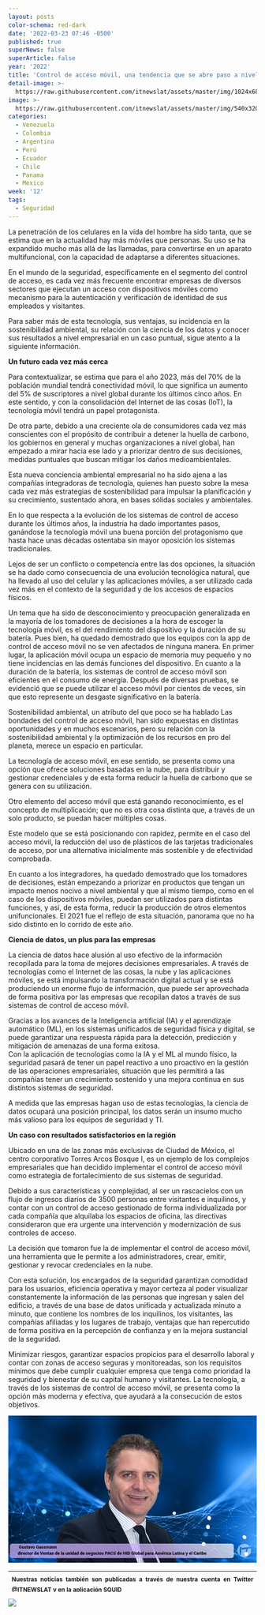 ```yaml
---
layout: posts
color-schema: red-dark
date: '2022-03-23 07:46 -0500'
published: true
superNews: false
superArticle: false
year: '2022'
title: 'Control de acceso móvil, una tendencia que se abre paso a nivel empresarial'
detail-image: >-
  https://raw.githubusercontent.com/itnewslat/assets/master/img/1024x680/Gustavo-Gassmann-g.jpg
image: >-
  https://raw.githubusercontent.com/itnewslat/assets/master/img/540x320/Gustavo-Gassmann-p.jpg
categories:
  - Venezuela
  - Colombia
  - Argentina
  - Perú
  - Ecuador
  - Chile
  - Panama
  - Mexico
week: '12'
tags:
  - Seguridad
---
```

La penetración de los celulares en la vida del hombre ha sido tanta, que se estima que en la actualidad hay más móviles que personas. Su uso se ha expandido mucho más allá de las llamadas, para convertirse en un aparato multifuncional, con la capacidad de adaptarse a diferentes situaciones.

En el mundo de la seguridad, específicamente en el segmento del control de acceso, es cada vez más frecuente encontrar empresas de diversos sectores que ejecutan un acceso con dispositivos móviles como mecanismo para la autenticación y verificación de identidad de sus empleados y visitantes. 

Para saber más de esta tecnología, sus ventajas, su incidencia en la sostenibilidad ambiental, su relación con la ciencia de los datos y conocer sus resultados a nivel empresarial en un caso puntual, sigue atento a la siguiente información.

**Un futuro cada vez más cerca**

Para contextualizar, se estima que para el año 2023, más del 70% de la población mundial tendrá conectividad móvil, lo que significa un aumento del 5% de suscriptores a nivel global durante los últimos cinco años. En este sentido, y con la consolidación del Internet de las cosas (IoT), la tecnología móvil tendrá un papel protagonista.

De otra parte, debido a una creciente ola de consumidores cada vez más conscientes con el propósito de contribuir a detener la huella de carbono, los gobiernos en general y muchas organizaciones a nivel global, han empezado a mirar hacia ese lado y a priorizar dentro de sus decisiones, medidas puntuales que buscan mitigar los daños medioambientales.

Esta nueva conciencia ambiental empresarial no ha sido ajena a las compañías integradoras de tecnología, quienes han puesto sobre la mesa cada vez más estrategias de sostenibilidad para impulsar la planificación y su crecimiento, sustentado ahora, en bases sólidas sociales y ambientales. 

En lo que respecta a la evolución de los sistemas de control de acceso durante los últimos años, la industria ha dado importantes pasos, ganándose la tecnología móvil una buena porción del protagonismo que hasta hace unas décadas ostentaba sin mayor oposición los sistemas tradicionales.

Lejos de ser un conflicto o competencia entre las dos opciones, la situación se ha dado como consecuencia de una evolución tecnológica natural, que ha llevado al uso del celular y las aplicaciones móviles, a ser utilizado cada vez más en el contexto de la seguridad y de los accesos de espacios físicos.

Un tema que ha sido de desconocimiento y preocupación generalizada en la mayoría de los tomadores de decisiones a la hora de escoger la tecnología móvil, es el del rendimiento del dispositivo y la duración de su batería. Pues bien, ha quedado demostrado que los equipos con la app de control de acceso móvil no se ven afectados de ninguna manera.
En primer lugar, la aplicación móvil ocupa un espacio de memoria muy pequeño y no tiene incidencias en las demás funciones del dispositivo.
En cuanto a la duración de la batería, los sistemas de control de acceso móvil son eficientes en el consumo de energía. Después de diversas pruebas, se evidenció que se puede utilizar el acceso móvil por cientos de veces, sin que esto represente un desgaste significativo en la batería.

Sostenibilidad ambiental, un atributo del que poco se ha hablado
Las bondades del control de acceso móvil, han sido expuestas en distintas oportunidades y en muchos escenarios, pero su relación con la sostenibilidad ambiental y la optimización de los recursos en pro del planeta, merece un espacio en particular.

La tecnología de acceso móvil, en ese sentido, se presenta como una opción que ofrece soluciones basadas en la nube, para distribuir y gestionar credenciales y de esta forma reducir la huella de carbono que se genera con su utilización.

Otro elemento del acceso móvil que está ganando reconocimiento, es el concepto de multiplicación; que no es otra cosa distinta que, a través de un solo producto, se puedan hacer múltiples cosas.

Este modelo que se está posicionando con rapidez, permite en el caso del acceso móvil, la reducción del uso de plásticos de las tarjetas tradicionales de acceso, por una alternativa inicialmente más sostenible y de efectividad comprobada.

En cuanto a los integradores, ha quedado demostrado que los tomadores de decisiones, están empezando a priorizar en productos que tengan un impacto menos nocivo a nivel ambiental y que al mismo tiempo, como en el caso de los dispositivos móviles, puedan ser utilizados para distintas funciones, y así, de esta forma, reducir la producción de otros elementos unifuncionales. El 2021 fue el reflejo de esta situación, panorama que no ha sido distinto en lo corrido de este año.

**Ciencia de datos, un plus para las empresas**

La ciencia de datos hace alusión al uso efectivo de la información recopilada para la toma de mejores decisiones empresariales.
A través de tecnologías como el Internet de las cosas, la nube y las aplicaciones móviles, se está impulsando la transformación digital actual y se está produciendo un enorme flujo de información, que puede ser aprovechada de forma positiva por las empresas que recopilan datos a través de sus sistemas de control de acceso móvil.

Gracias a los avances de la Inteligencia artificial (IA) y el aprendizaje automático (ML), en los sistemas unificados de seguridad física y digital, se puede garantizar una respuesta rápida para la detección, predicción y mitigación de amenazas de una forma exitosa.  
Con la aplicación de tecnologías como la IA y el ML al mundo físico, la seguridad pasará de tener un papel reactivo a uno proactivo en la gestión de las operaciones empresariales, situación que les permitirá a las compañías tener un crecimiento sostenido y una mejora continua en sus distintos sistemas de seguridad.

A medida que las empresas hagan uso de estas tecnologías, la ciencia de datos ocupará una posición principal, los datos serán un insumo mucho más valioso para los equipos de seguridad y TI. 

**Un caso con resultados satisfactorios en la región**

Ubicado en una de las zonas más exclusivas de Ciudad de México, el centro corporativo Torres Arcos Bosque I, es un ejemplo de los complejos empresariales que han decidido implementar el control de acceso móvil como estrategia de fortalecimiento de sus sistemas de seguridad.

Debido a sus características y complejidad, al ser un rascacielos con un flujo de ingresos diarios de 3500 personas entre visitantes e inquilinos, y contar con un control de acceso gestionado de forma individualizada por cada compañía que alquilaba los espacios de oficina, las directivas consideraron que era urgente una intervención y modernización de sus controles de acceso.

La decisión que tomaron fue la de implementar el control de acceso móvil, una herramienta que le permite a los administradores, crear, emitir, gestionar y revocar credenciales en la nube.

Con esta solución, los encargados de la seguridad garantizan comodidad para los usuarios, eficiencia operativa y mayor certeza al poder visualizar constantemente la  información de las personas que ingresan y salen del edificio, a través de una base de datos unificada y actualizada minuto a minuto, que contiene los nombres de los inquilinos, los visitantes, las compañías afiliadas y los lugares de trabajo, ventajas que han repercutido de forma positiva en la percepción de confianza y en la mejora sustancial de la seguridad.

Minimizar riesgos, garantizar espacios propicios para el desarrollo laboral y contar con zonas de acceso seguras y monitoreadas, son los requisitos mínimos que debe cumplir cualquier empresa que tenga como prioridad la seguridad y bienestar de su capital humano y visitantes.
La tecnología, a través de los sistemas de control de acceso móvil, se presenta como la opción más moderna y efectiva, que ayudará a la consecución de estos objetivos. 

![](https://raw.githubusercontent.com/itnewslat/assets/master/img/540x320/Gustavo-Gassmann-p.jpg)

<table style="height: 42px;" width="569">
<tbody>
<tr>
<td style="text-align: justify;"><sub><strong>Nuestras noticias también son publicadas a través de nuestra cuenta en Twitter <a href="https://twitter.com/itnewslat?lang=es">@ITNEWSLAT</a> y en la aplicación <a href="https://squidapp.co/en/">SQUID</a></strong></sub></td>
</tr>
</tbody>
</table>

<img src="https://tracker.metricool.com/c3po.jpg?hash=56f88a41e39ab42c063cc51676587a04"/>